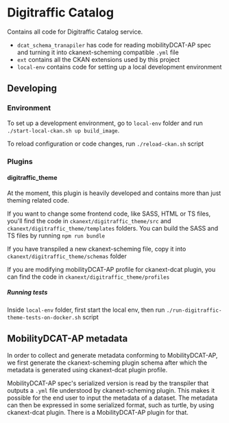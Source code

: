 # Digitraffic Catalog

Contains all code for Digitraffic Catalog service.

- `dcat_schema_tranapiler` has code for reading mobilityDCAT-AP spec and turning it into ckanext-scheming compatible `.yml` file
- `ext` contains all the CKAN extensions used by this project
- `local-env` contains code for setting up a local development environment

## Developing

### Environment

To set up a development environment, go to `local-env` folder and run `./start-local-ckan.sh up build_image`.

To reload configuration or code changes, run `./reload-ckan.sh` script

### Plugins

#### digitraffic_theme

At the moment, this plugin is heavily developed and contains more than just theming related code.

If you want to change some frontend code, like SASS, HTML or TS files, you'll find the code in `ckanext/digitraffic_theme/src`
and `ckanext/digitraffic_theme/templates` folders. You can build the SASS and TS files by running `npm run bundle`

If you have transpiled a new ckanext-scheming file, copy it into `ckanext/digitraffic_theme/schemas` folder

If you are modifying mobilityDCAT-AP profile for ckanext-dcat plugin, you can find the code in `ckanext/digitraffic_theme/profiles`

##### Running tests

Inside `local-env` folder, first start the local env, then run `./run-digitraffic-theme-tests-on-docker.sh` script

## MobilityDCAT-AP metadata

In order to collect and generate metadata conforming to MobilityDCAT-AP, we first generate the ckanext-scheming
plugin schema after which the metadata is generated using ckanext-dcat plugin profile.

MobilityDCAT-AP spec's serialized version is read by the transpiler that outputs a `.yml` file understood by
ckanext-scheming plugin. This makes it possible for the end user to input the metadata of a dataset.
The metadata can then be expressed in some serialized format, such as turtle, by using ckanext-dcat plugin.
There is a MobilityDCAT-AP plugin for that.
